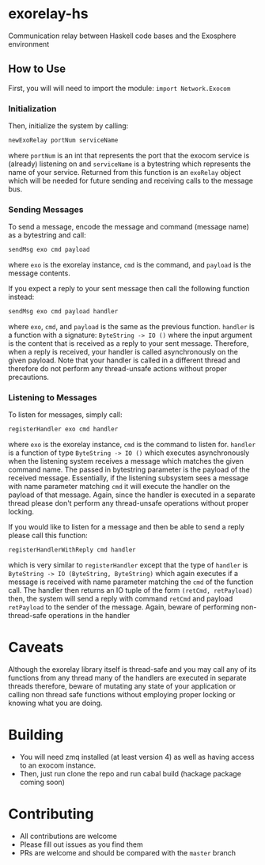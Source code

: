 # exorelay-hs
Communication relay between Haskell code bases and the Exosphere environment


## How to Use

First, you will will need to import the module: `import Network.Exocom`

### Initialization
Then, initialize the system by calling:
```haskell
newExoRelay portNum serviceName
```
where `portNum` is an int that represents the port that the exocom service is (already) listening on and `serviceName` is a bytestring which represents the name of your service.
Returned from this function is an `exoRelay` object which will be needed for future sending and receiving calls to the message bus.

### Sending Messages
To send a message, encode the message and command (message name) as a bytestring and call:
```haskell
sendMsg exo cmd payload
```
where `exo` is the exorelay instance, `cmd` is the command, and `payload` is the message contents.

If you expect a reply to your sent message then call the following function instead:
```haskell
sendMsg exo cmd payload handler
```
where `exo`, `cmd`, and `payload` is the same as the previous function. `handler` is a function with a signature: `ByteString -> IO ()` where the input argument is the content that is received as a reply to your sent message. Therefore, when a reply is received, your handler is called asynchronously on the given payload. Note that your handler is called in a different thread and therefore do not perform any thread-unsafe actions without proper precautions.

### Listening to Messages
To listen for messages, simply call:
 ```haskell
registerHandler exo cmd handler
```
where `exo` is the exorelay instance, `cmd` is the command to listen for. `handler` is a function of type `ByteString -> IO ()` which executes asynchronously when the listening system receives a message which matches the given command name. The passed in bytestring parameter is the payload of the received message. Essentially, if the listening subsystem sees a message with name parameter matching `cmd` it will execute the handler on the payload of that message. Again, since the handler is executed in a separate thread please don't perform any thread-unsafe operations without proper locking.

If you would like to listen for a message and then be able to send a reply please call this function:
```haskell
registerHandlerWithReply cmd handler
```
which is very similar to `registerHandler` except that the type of `handler` is `ByteString -> IO (ByteString, ByteString)` which again executes if a message is received with name parameter matching the `cmd` of the function call. The handler then returns an IO tuple of the form `(retCmd, retPayload)` then, the system will send a reply with command `retCmd` and payload `retPayload` to the sender of the message. Again, beware of performing non-thread-safe operations in the handler

# Caveats
Although the exorelay library itself is thread-safe and you may call any of its functions from any thread many of the handlers are executed in separate threads therefore, beware of mutating any state of your application or calling non thread safe functions without employing proper locking or knowing what you are doing.

# Building
* You will need zmq installed (at least version 4) as well as having access to an exocom instance.
* Then, just run clone the repo and run cabal build (hackage package coming soon)

# Contributing
* All contributions are welcome
* Please fill out issues as you find them
* PRs are welcome and should be compared with the `master` branch
